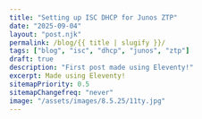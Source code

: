 ```yaml
---
title: "Setting up ISC DHCP for Junos ZTP"
date: "2025-09-04"
layout: "post.njk"
permalink: /blog/{{ title | slugify }}/
tags: ["blog", "isc", "dhcp", "junos", "ztp"]
draft: true
description: "First post made using Eleventy!"
excerpt: Made using Eleventy!
sitemapPriority: 0.5
sitemapChangefreq: "never"
image: "/assets/images/8.5.25/11ty.jpg"
---
```

